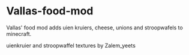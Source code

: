 # Vallas-food-mod
Vallas' food mod adds uien kruiers, cheese, unions and stroopwafels to minecraft.

uienkruier and stroopwaffel textures by Zalem_yeets
